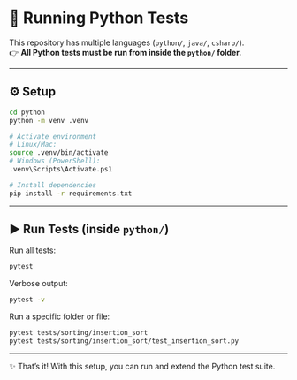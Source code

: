 # 🧪 Running Python Tests

This repository has multiple languages (`python/`, `java/`, `csharp/`).  
👉 **All Python tests must be run from inside the `python/` folder.**

---

## ⚙️ Setup

```bash
cd python
python -m venv .venv

# Activate environment
# Linux/Mac:
source .venv/bin/activate
# Windows (PowerShell):
.venv\Scripts\Activate.ps1

# Install dependencies
pip install -r requirements.txt
```

---

## ▶️ Run Tests (inside `python/`)

Run all tests:
```bash
pytest
```

Verbose output:
```bash
pytest -v
```

Run a specific folder or file:
```bash
pytest tests/sorting/insertion_sort
pytest tests/sorting/insertion_sort/test_insertion_sort.py
```

---

✨ That’s it! With this setup, you can run and extend the Python test suite.  

